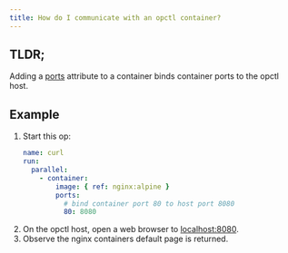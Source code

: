 ```yaml
---
title: How do I communicate with an opctl container?
---
```


## TLDR;
Adding a [ports](../../reference/opspec/op.yml/call/container/index#ports) attribute to a container binds container ports to the opctl host.

## Example
1. Start this op: 
    ```yaml
    name: curl
    run:
      parallel:
        - container:
            image: { ref: nginx:alpine }
            ports:
              # bind container port 80 to host port 8080
              80: 8080
    ```
1. On the opctl host, open a web browser to [localhost:8080](localhost:8080).
1. Observe the nginx containers default page is returned. 

